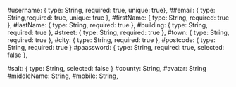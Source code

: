 #username: { type: String, required: true, unique: true},
##email: { type: String,required: true, unique: true },
#firstName: { type: String, required: true },
#lastName: { type: String, required: true },
#building: { type: String, required: true },
#street: { type: String, required: true },
#town: { type: String, required: true },
#city: { type: String, required: true },
#postcode: { type: String, required: true }
#paassword: { type: String, required: true, selected: false },

#salt: { type: String, selected: false }
#county: String,
#avatar: String
#middleName: String,
#mobile: String,
